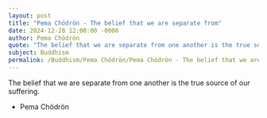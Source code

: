```yaml
---
layout: post
title: "Pema Chödrön - The belief that we are separate from"
date: 2024-12-28 12:00:00 -0000
author: Pema Chödrön
quote: "The belief that we are separate from one another is the true source of our suffering."
subject: Buddhism
permalink: /Buddhism/Pema Chödrön/Pema Chödrön - The belief that we are separate from
---
```


The belief that we are separate from one another is the true source of our suffering.

- Pema Chödrön
